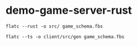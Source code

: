 # demo-game-server-rust


`flatc --rust -o src/ game_schema.fbs`


`flatc --ts -o client/src/gen game_schema.fbs`

